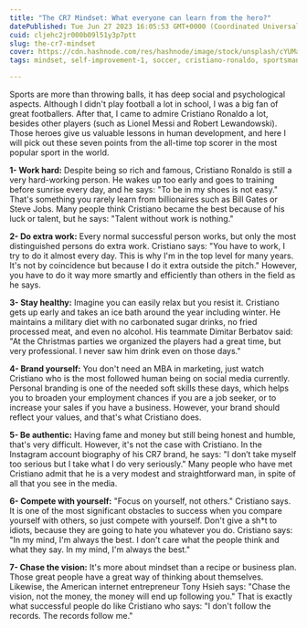 ```yaml
---
title: "The CR7 Mindset: What everyone can learn from the hero?"
datePublished: Tue Jun 27 2023 16:05:53 GMT+0000 (Coordinated Universal Time)
cuid: cljehc2jr000b09l51y3p7ptt
slug: the-cr7-mindset
cover: https://cdn.hashnode.com/res/hashnode/image/stock/unsplash/cYUMaCqMYvI/upload/b88540072042d99b91b54479e7fe4699.jpeg
tags: mindset, self-improvement-1, soccer, cristiano-ronaldo, sportsmanship

---
```


Sports are more than throwing balls, it has deep social and psychological aspects. Although I didn't play football a lot in school, I was a big fan of great footballers. After that, I came to admire Cristiano Ronaldo a lot, besides other players (such as Lionel Messi and Robert Lewandowski). Those heroes give us valuable lessons in human development, and here I will pick out these seven points from the all-time top scorer in the most popular sport in the world.

**1- Work hard:** Despite being so rich and famous, Cristiano Ronaldo is still a very hard-working person. He wakes up too early and goes to training before sunrise every day, and he says: "To be in my shoes is not easy." That's something you rarely learn from billionaires such as Bill Gates or Steve Jobs. Many people think Cristiano became the best because of his luck or talent, but he says: "Talent without work is nothing."

**2- Do extra work:** Every normal successful person works, but only the most distinguished persons do extra work. Cristiano says: "You have to work, I try to do it almost every day. This is why I'm in the top level for many years. It's not by coincidence but because I do it extra outside the pitch." However, you have to do it way more smartly and efficiently than others in the field as he says.

**3- Stay healthy:** Imagine you can easily relax but you resist it. Cristiano gets up early and takes an ice bath around the year including winter. He maintains a military diet with no carbonated sugar drinks, no fried processed meat, and even no alcohol. His teammate Dimitar Berbatov said: "At the Christmas parties we organized the players had a great time, but very professional. I never saw him drink even on those days."

**4- Brand yourself:** You don't need an MBA in marketing, just watch Cristiano who is the most followed human being on social media currently. Personal branding is one of the needed soft skills these days, which helps you to broaden your employment chances if you are a job seeker, or to increase your sales if you have a business. However, your brand should reflect your values, and that's what Cristiano does.

**5- Be authentic:** Having fame and money but still being honest and humble, that's very difficult. However, it's not the case with Cristiano. In the Instagram account biography of his CR7 brand, he says: "I don’t take myself too serious but I take what I do very seriously." Many people who have met Cristiano admit that he is a very modest and straightforward man, in spite of all that you see in the media.

**6- Compete with yourself:** "Focus on yourself, not others." Cristiano says. It is one of the most significant obstacles to success when you compare yourself with others, so just compete with yourself. Don't give a sh\*t to idiots, because they are going to hate you whatever you do. Cristiano says: "In my mind, I'm always the best. I don't care what the people think and what they say. In my mind, I'm always the best."

**7- Chase the vision:** It's more about mindset than a recipe or business plan. Those great people have a great way of thinking about themselves. Likewise, the American internet entrepreneur Tony Hsieh says: "Chase the vision, not the money, the money will end up following you." That is exactly what successful people do like Cristiano who says: "I don't follow the records. The records follow me."